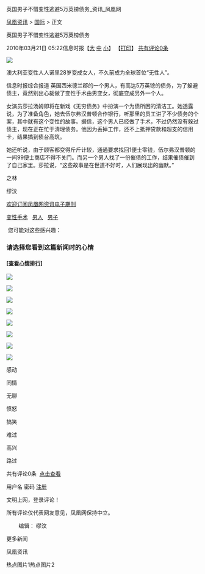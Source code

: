 英国男子不惜变性逃避5万英镑债务\_资讯\_凤凰网

[凤凰资讯](http://news.ifeng.com/) > [国际](http://news.ifeng.com/world/) > 正文

英国男子不惜变性逃避5万英镑债务

2010年03月21日 05:22信息时报【[大](javascript:zoomDoc\(16\);) [中](javascript:zoomDoc\(14\);) [小](javascript:zoomDoc\(12\);)】 【[打印](#)】 [共有评论0条](javascript:void\(0\);)

![](http://img.ifeng.com/hres/201003/21/05/7dde35a8c39dd92faa7a45b1a22190d6.jpg)

澳大利亚变性人人诺里28岁变成女人，不久前成为全球首位“无性人”。

信息时报综合报道 英国西米德兰郡的一个男人，有高达5万英镑的债务，为了躲避债主，竟然别出心裁做了变性手术由男变女，彻底变成另外一个人。

女演员莎拉汤姆即将在新戏《无穷债务》中扮演一个为债所困的清洁工。她透露说，为了准备角色，她去伍尔弗汉普顿合作银行，听那里的员工讲了不少债务的个案，其中就有这个变性的故事。据信，这个男人已经做了手术，不过仍然没有躲过债主，现在正在忙于清理债务。他因为丢掉工作，还不上抵押贷款和超支的信用卡，结果搞到债台高筑。

她还听说，由于顾客都变得斤斤计较，通通要求找回1便士零钱，伍尔弗汉普顿的一间99便士商店不得不关门。而另一个男人找了一份催债的工作，结果催债催到了自己家里。莎拉说，“这些故事是在世道不好时，人们展现出的幽默。”

之林

缪汶

[欢迎订阅凤凰网资讯电子期刊](http://news.ifeng.com/edm/)

[变性手术](#)   [男人](#)   [男子](#)  

 您可能对这些感兴趣：

### 请选择您看到这篇新闻时的心情

#### \[[查看心情排行](http://cmt.ifeng.com/leaveword/mood/mood_rank.jsp)\]

![](http://img.ifeng.com/tres/appres/images/mood/motion_01.gif)

![](http://img.ifeng.com/tres/appres/images/mood/motion_02.gif)

![](http://img.ifeng.com/tres/appres/images/mood/motion_03.gif)

![](http://img.ifeng.com/tres/appres/images/mood/motion_04.gif)

![](http://img.ifeng.com/tres/appres/images/mood/motion_05.gif)

![](http://img.ifeng.com/tres/appres/images/mood/motion_06.gif)

![](http://img.ifeng.com/tres/appres/images/mood/motion_07.gif)

![](http://img.ifeng.com/tres/appres/images/mood/motion_08.gif)

感动

同情

无聊

愤怒

搞笑

难过

高兴

路过

共有评论0条  [点击查看](http://comment.ifeng.com/view.php?chId=16&docId=1582050&docName=%e8%8b%b1%e5%9b%bd%e7%94%b7%e5%ad%90%e4%b8%8d%e6%83%9c%e5%8f%98%e6%80%a7%e9%80%83%e9%81%bf5%e4%b8%87%e8%8b%b1%e9%95%91%e5%80%ba%e5%8a%a1&docUrl=http%3a%2f%2fnews.ifeng.com%2fworld%2f201003%2f0321_16_1582050.shtml)

用户名 密码 [注册](http://register.ifeng.com/register.html)

文明上网，登录评论！

所有评论仅代表网友意见，凤凰网保持中立。

　　 编辑： 缪汶

更多新闻

凤凰资讯

热点图片1热点图片2